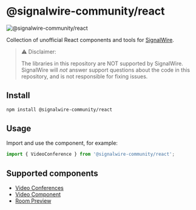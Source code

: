 # @signalwire-community/react

![@signalwire-community/react](https://img.shields.io/npm/v/@signalwire-community/react)

Collection of unofficial React components and tools for [SignalWire](https://signalwire.com).

> ⚠️ Disclaimer:
> 
> The libraries in this repository are NOT supported by SignalWire. SignalWire will _not_ answer support questions about the code in this repository, and is not responsible for fixing issues.

## Install

```bash
npm install @signalwire-community/react
```

## Usage

Import and use the component, for example:

```js
import { VideoConference } from '@signalwire-community/react';
```

## Supported components

 - [Video Conferences](/packages/react/src/components/VideoConference)
 - [Video Component](./packages/react/src/components/Video)
 - [Room Preview](./packages/react/src/components/RoomPreview)